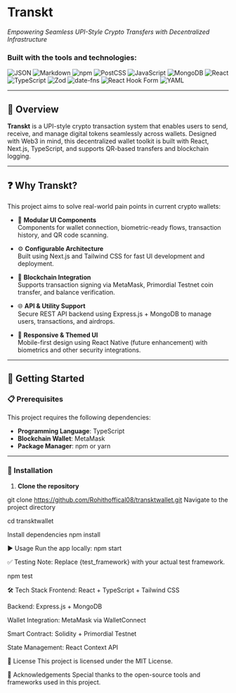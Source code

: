 # Transkt

_Empowering Seamless UPI-Style Crypto Transfers with Decentralized Infrastructure_

### Built with the tools and technologies:

![JSON](https://img.shields.io/badge/-JSON-black?style=flat-square)
![Markdown](https://img.shields.io/badge/-Markdown-black?style=flat-square)
![npm](https://img.shields.io/badge/-npm-red?style=flat-square)
![PostCSS](https://img.shields.io/badge/-PostCSS-orange?style=flat-square)
![JavaScript](https://img.shields.io/badge/-JavaScript-yellow?style=flat-square)
![MongoDB](https://img.shields.io/badge/-MongoDB-green?style=flat-square)
![React](https://img.shields.io/badge/-React-61DAFB?style=flat-square)
![TypeScript](https://img.shields.io/badge/-TypeScript-blue?style=flat-square)
![Zod](https://img.shields.io/badge/-Zod-purple?style=flat-square)
![date-fns](https://img.shields.io/badge/-datefns-pink?style=flat-square)
![React Hook Form](https://img.shields.io/badge/-React_Hook_Form-ff69b4?style=flat-square)
![YAML](https://img.shields.io/badge/-YAML-maroon?style=flat-square)

---

## 📌 Overview

**Transkt** is a UPI-style crypto transaction system that enables users to send, receive, and manage digital tokens seamlessly across wallets. Designed with Web3 in mind, this decentralized wallet toolkit is built with React, Next.js, TypeScript, and supports QR-based transfers and blockchain logging.

---

## ❓ Why Transkt?

This project aims to solve real-world pain points in current crypto wallets:

- 🧩 **Modular UI Components**  
  Components for wallet connection, biometric-ready flows, transaction history, and QR code scanning.

- ⚙️ **Configurable Architecture**  
  Built using Next.js and Tailwind CSS for fast UI development and deployment.

- 🔗 **Blockchain Integration**  
  Supports transaction signing via MetaMask, Primordial Testnet coin transfer, and balance verification.

- 🌐 **API & Utility Support**  
  Secure REST API backend using Express.js + MongoDB to manage users, transactions, and airdrops.

- 🎨 **Responsive & Themed UI**  
  Mobile-first design using React Native (future enhancement) with biometrics and other security integrations.

---

## 🚀 Getting Started

### 📋 Prerequisites

This project requires the following dependencies:

- **Programming Language**: TypeScript  
- **Blockchain Wallet**: MetaMask  
- **Package Manager**: npm or yarn  

---

### 🔧 Installation

1. **Clone the repository**


git clone https://github.com/Rohithoffical08/transktwallet.git
Navigate to the project directory

cd transktwallet

Install dependencies
npm install

▶️ Usage
Run the app locally:
npm start

✅ Testing
Note: Replace {test_framework} with your actual test framework.

npm test

🛠 Tech Stack
Frontend: React + TypeScript + Tailwind CSS

Backend: Express.js + MongoDB

Wallet Integration: MetaMask via WalletConnect

Smart Contract: Solidity + Primordial Testnet

State Management: React Context API

📄 License
This project is licensed under the MIT License.

🙌 Acknowledgements
Special thanks to the open-source tools and frameworks used in this project.
